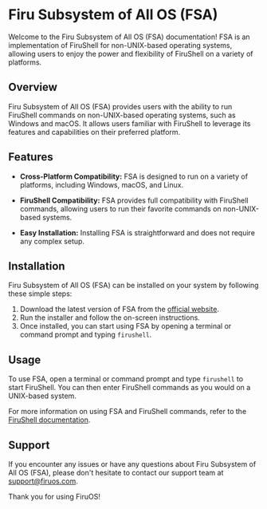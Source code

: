 # Firu Subsystem of All OS (FSA)

Welcome to the Firu Subsystem of All OS (FSA) documentation! FSA is an implementation of FiruShell for non-UNIX-based operating systems, allowing users to enjoy the power and flexibility of FiruShell on a variety of platforms.

## Overview

Firu Subsystem of All OS (FSA) provides users with the ability to run FiruShell commands on non-UNIX-based operating systems, such as Windows and macOS. It allows users familiar with FiruShell to leverage its features and capabilities on their preferred platform.

## Features

- **Cross-Platform Compatibility:** FSA is designed to run on a variety of platforms, including Windows, macOS, and Linux.
  
- **FiruShell Compatibility:** FSA provides full compatibility with FiruShell commands, allowing users to run their favorite commands on non-UNIX-based systems.
  
- **Easy Installation:** Installing FSA is straightforward and does not require any complex setup.

## Installation

Firu Subsystem of All OS (FSA) can be installed on your system by following these simple steps:

1. Download the latest version of FSA from the [official website](https://firuos.com).
2. Run the installer and follow the on-screen instructions.
3. Once installed, you can start using FSA by opening a terminal or command prompt and typing `firushell`.

## Usage

To use FSA, open a terminal or command prompt and type `firushell` to start FiruShell. You can then enter FiruShell commands as you would on a UNIX-based system.

For more information on using FSA and FiruShell commands, refer to the [FiruShell documentation](https://firuos.com/docs/firushell).

## Support

If you encounter any issues or have any questions about Firu Subsystem of All OS (FSA), please don't hesitate to contact our support team at support@firuos.com.

Thank you for using FiruOS!
